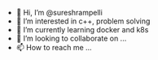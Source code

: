 - 👋 Hi, I’m @sureshrampelli
- 👀 I’m interested in c++, problem solving
- 🌱 I’m currently learning docker and k8s
- 💞️ I’m looking to collaborate on ...
- 📫 How to reach me ...

<!---
sureshrampelli/sureshrampelli is a ✨ special ✨ repository because its `README.md` (this file) appears on your GitHub profile.
You can click the Preview link to take a look at your changes.
--->
